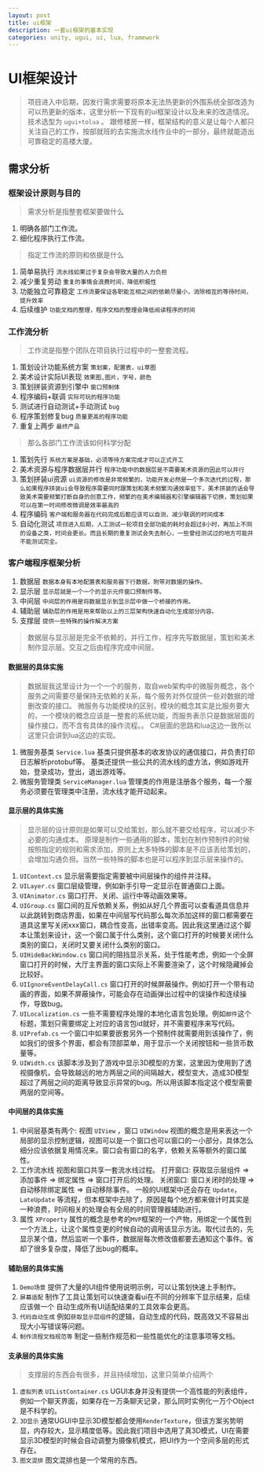```yaml
---
layout: post
title: ui框架
description: 一套ui框架的基本实现
categories: unity, ugui, ui, lua, framework
---
```


# UI框架设计

> 项目进入中后期，因发行需求需要将原本无法热更新的外围系统全部改造为可以热更新的版本，这里分析一下现有的ui框架设计以及未来的改造情况。
> 技术选型为 `ugui+tolua` 。
> 跟修楼房一样，框架结构的意义是让每个人都只关注自己的工作，按部就班的去实施流水线作业中的一部分，最终就能造出可靠稳定的高楼大厦。

## 需求分析
### 框架设计原则与目的

> 需求分析是指整套框架要做什么

1. 明确各部门工作流。
1. 细化程序执行工作流。

> 指定工作流的原则和依据是什么

1. 简单易执行 `流水线如果过于复杂会导致大量的人力负担`
1. 减少重复劳动 `重复的事情会浪费时间，降低积极性`
1. 功能独立可靠稳定 `工作流要保证各职能互相之间的依赖尽量小，消除相互的等待时间，提升效率`
1. 后续维护 `功能文档的整理，程序文档的整理会降低阅读程序的时间`

### 工作流分析

> 工作流是指整个团队在项目执行过程中的一整套流程。

1. 策划设计功能系统方案 `策划案，配置表，ui草图`
1. 美术设计实际UI表现  `效果图,图片，字号，颜色`
1. 策划拼装资源到引擎中 `窗口预制体`
1. 程序编码+联调 `实际可玩的程序功能`
1. 测试进行自动测试+手动测试 `bug`
1. 程序策划修复bug `质量更高的程序功能`
1. 重复上两步 `最终产品`

> 那么各部门工作流该如何科学分配

1. 策划先行 `系统方案是基础，必须等待方案完成才可以正式开工`
1. 美术资源与程序数据层并行 `程序功能中的数据层是不需要美术资源的因此可以并行`
1. 策划拼装ui资源 `ui资源的修改是非常频繁的，功能开发必然是一个多次迭代的过程，那么如果程序拼装ui会导致程序需要同时跟策划和美术频繁沟通效率低下，美术拼装的话会导致美术需要频繁打断自身的创意工作，频繁的在美术编辑器和引擎编辑器下切换，策划如果可以在第一时间修改微调是效率最高的`
1. 程序编码 `客户端和服务器在代码完成后都应该可以自测，减少联调的时间成本`
1. 自动化测试 `项目进入后期，人工测试一轮项目全部功能的耗时会超过8小时，再加上不同的设备之类，时间会更长。而且长期的重复测试会失去耐心，一些曾经测试过的地方可能并不能测试完全。`

### 客户端程序框架分析

1. 数据层 `数据本身有本地配置表和服务器下行数据，附带对数据的操作。`
1. 显示层 `显示层就是一个一个的显示元件窗口预制件等。`
1. 中间层 `中间层的作用是将数据显示到显示层中做一个桥接的作用。`
1. 辅助层 `辅助层的作用是用来帮助以上的三层架构快速自动化生成部分内容。`
1. 支撑层 `提供一些特殊的操作解决方案`

> 数据层与显示层是完全不依赖的，并行工作，程序先写数据层，策划和美术制作显示层。交互之后由程序完成中间层。

#### 数据层的具体实施

> 数据层我这里设计为一个一个的服务，取自web架构中的微服务概念，各个服务之间需要尽量保持无依赖的关系，每个服务对外仅提供一些对数据的增删改查的接口。
> 微服务与功能模块的区别，模块的概念其实是比服务要大的，一个模块的概念应该是一整套的系统功能，而服务表示只是数据层面的操作接口，而不含有具体的操作流程。。
> C#层面的思路和lua这边一致所以这里只会讲到lua这边的实现。

1. 微服务基类 `Service.lua`
基类只提供基本的收发协议的通信接口，并负责打印日志解析protobuf等。
基类还提供一些公共的流水线的虚方法，例如游戏开始，登录成功，登出，退出游戏等。
1. 微服务管理类 `ServiceManager.lua`
管理类的作用是注册各个服务，每一个服务必须要在管理类中注册，流水线才能开动起来。

#### 显示层的具体实施

> 显示层的设计原则是如果可以交给策划，那么就不要交给程序，可以减少不必要的沟通成本。
> 原理是制作一些通用的脚本，策划在制作预制件的时候按照指定的规则和需求添加，原则上太多特殊的脚本是不应该丢给策划的，会增加沟通负担。当然一些特殊的脚本也是可以程序到显示层来操作的。

1. `UIContext.cs` 显示层需要指定需要被中间层操作的组件并注释。
1. `UILayer.cs` 窗口层级管理，例如新手引导一定显示在普通窗口上面。
1. `UIAnimator.cs` 窗口打开、关闭、运行中等动画效果等。
1. `UIGroup.cs` 窗口间的互斥依赖关系，例如从好几个界面可以查看道具信息并以此跳转到商店界面，如果在中间层写代码那么每次添加这样的窗口都需要在道具这里写关闭xxx窗口，耦合性变高，出错率变高。因此我这里通过这个脚本让策划来设计，这一个窗口属于什么类别，这个窗口打开的时候要关闭什么类别的窗口，关闭时又要关闭什么类别的窗口。
1. `UIHideBackWindow.cs` 窗口间的阻挡显示关系，处于性能考虑，例如一个全屏窗口打开的时候，大厅主界面的窗口实际上不需要渲染了，这个时候隐藏掉会比较好。
1. `UIIgnoreEventDelayCall.cs` 窗口打开的时候屏蔽操作。例如打开一个带有动画的界面，如果不屏蔽操作，可能会存在动画弹出过程中的误操作和连续操作，导致bug。
1. `UILocalization.cs` 一些不需要程序处理的本地化语言包处理。例如`邮件`这个标题，策划只需要绑定上对应的语言包id就好，并不需要程序来写代码。
1. `UIPrefab.cs` 一个窗口中如果要嵌套另外一个预制件就需要用到该操作了，例如我们的很多个界面，都会有顶部菜单，用于显示一个关闭按钮和一些货币数量等。
1. `UIWidth.cs` 该脚本涉及到了游戏中显示3D模型的方案，这里因为使用到了透视摄像机，会导致越远的地方两层之间的间隔越大，模型变大，造成3D模型超过了两层之间的距离导致显示异常的bug。所以用该脚本指定这个模型需要两层的空间等。

#### 中间层的具体实施

1. 中间层基类有两个: 视图 `UIView` ，窗口 `UIWindow`
视图的概念是用来表达一个局部的显示控制逻辑，视图可以是一个窗口也可以窗口的一小部分，具体怎么细分应该依据复用情况来。窗口会有窗口的名字，依赖关系等额外的窗口属性。
1. 工作流水线
视图和窗口共享一套流水线过程。
打开窗口: 获取显示层组件 => 添加事件 => 绑定属性 => 窗口打开后的处理。
关闭窗口: 窗口关闭时的处理  => 自动移除绑定属性 => 自动移除事件。
一般的UI框架中还会存在 `Update`，`LateUpdate` 等流程，但本框架中去除了，原因是每个地方都来做计时其实是一种浪费，时间相关的处理会有全局的时间管理器辅助进行。
1. 属性 `XProperty`
属性的概念是参考的`MVP`框架的一个产物，用绑定一个属性到一个方法上，让这个属性变更的时候自动的调用该显示方法。取代过去的，先显示某个值，然后监听一个事件，数据层每次修改值都要去通知这个事件。省却了很多复杂度，降低了出bug的概率。

#### 辅助层的具体实施

1. `Demo场景` 提供了大量的UI组件使用说明示例，可以让策划快速上手制作。
1. `屏幕适配` 制作了工具让策划可以快速查看ui在不同的分辨率下显示结果，后续应该做一个 自动生成所有UI适配结果的工具效率会更高。
1. `代码自动生成` 例如`获取显示层组件`的逻辑，自动生成的代码，既高效又不容易出现大小写错误等问题。
1. `制作流程文档规范等` 制定一些制作规范和一些性能优化的注意事项等文档。

#### 支承层的具体实施

> 支撑层的东西会有很多，并且持续增加，这里只简单介绍两个
1. `虚拟列表` `UIListContainer.cs` UGUI本身并没有提供一个高性能的列表组件，例如一个聊天界面，如果存在一万条聊天记录，那么同时实例化一万个Object是不科学的。
1. `3D显示` 通常UGUI中显示3D模型都会使用`RenderTexture`，但该方案劣势明显，内存较大，显示精度低等。因此我们项目中选用了真3D模式，UI在需要显示3D模型的时候会自动调整为摄像机模式，把UI作为一个空间多层的形式存在。
1. `图文混排` 图文混排也是一个常用的东西。